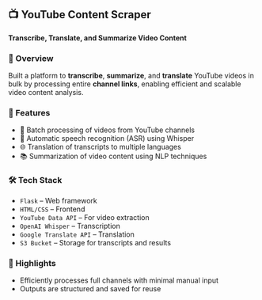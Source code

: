 ## 📺 YouTube Content Scraper

**Transcribe, Translate, and Summarize Video Content**

### 🚀 Overview
Built a platform to **transcribe**, **summarize**, and **translate** YouTube videos in bulk by processing entire **channel links**, enabling efficient and scalable video content analysis.

### 🧠 Features
- 🔄 Batch processing of videos from YouTube channels
- 📝 Automatic speech recognition (ASR) using Whisper
- 🌐 Translation of transcripts to multiple languages
- 📚 Summarization of video content using NLP techniques

### 🛠️ Tech Stack
- `Flask` – Web framework
- `HTML/CSS` – Frontend
- `YouTube Data API` – For video extraction
- `OpenAI Whisper` – Transcription
- `Google Translate API` – Translation
- `S3 Bucket` – Storage for transcripts and results

### 📌 Highlights
- Efficiently processes full channels with minimal manual input
- Outputs are structured and saved for reuse
